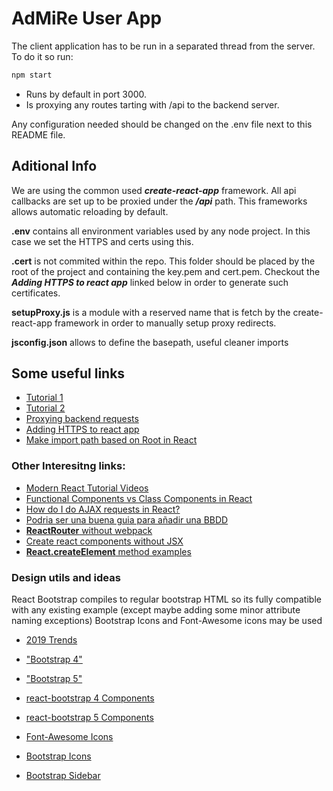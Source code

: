 # AdMiRe User App

The client application has to be run in a separated thread from the server. 
To do it so run:
```bash
npm start
```
* Runs by default in port 3000. 
* Is proxying any routes tarting with /api to the backend server.

Any configuration needed should be changed on the .env file next to this README file.



## Aditional Info
We are using the common used ***create-react-app*** framework. All api callbacks are set up to be proxied under the ***/api*** path. This frameworks allows automatic reloading by default. 

**.env** contains all environment variables used by any node project. In this case we set the HTTPS and certs using this.

**.cert** is not commited within the repo. This folder should be placed by the root of the project and containing the key.pem and cert.pem. Checkout the ***Adding HTTPS to react app*** linked below in order to generate such certificates.

**setupProxy.js** is a module with a reserved name that is fetch by the create-react-app framework in order to manually setup proxy redirects.

**jsconfig.json** allows to define the basepath, useful cleaner imports

## Some useful links
* [Tutorial 1](https://daveceddia.com/create-react-app-express-backend/)
* [Tutorial 2](https://www.techomoro.com/how-to-create-a-react-frontend-express-backend-and-connect-them-together/)
* [Proxying backend requests](https://create-react-app.dev/docs/proxying-api-requests-in-development/)
* [Adding HTTPS to react app](https://www.freecodecamp.org/news/how-to-set-up-https-locally-with-create-react-app/)
* [Make import path based on Root in React](https://dev-yakuza.posstree.com/en/react/root-import/)

### Other Interesitng links:
* [Modern React Tutorial Videos](https://www.youtube.com/watch?v=j942wKiXFu8&list=PL4cUxeGkcC9gZD-Tvwfod2gaISzfRiP9d&index=1)
* [Functional Components vs Class Components in React](https://www.twilio.com/blog/react-choose-functional-components)
* [How do I do AJAX requests in React?](https://daveceddia.com/ajax-requests-in-react/)
* [Podria ser una buena guia para añadir una BBDD](https://dev.to/pacheco/my-fullstack-setup-node-js-react-js-and-mongodb-2a4k)
* [**ReactRouter** without webpack](https://www.pluralsight.com/guides/using-react-router-with-cdn-links)
* [Create react components without JSX](https://stackoverflow.com/questions/54018182/how-to-make-script-type-both-text-babel-and-module)
* [**React.createElement** method examples](https://reactgo.com/react-createelement-example/)

### Design utils and ideas
React Bootstrap compiles to regular bootstrap HTML so its fully compatible with any existing example (except maybe adding some minor attribute naming exceptions)
Bootstrap Icons and Font-Awesome icons may be used
* [2019 Trends](https://webflow.com/blog/20-web-design-trends-for-2019)
* ["Bootstrap 4"](https://getbootstrap.com/docs/4.0/)
* ["Bootstrap 5"](https://getbootstrap.com/docs/5.0/)
* [react-bootstrap 4 Components](https://react-bootstrap.netlify.app/components/alerts)
* [react-bootstrap 5 Components](https://react-bootstrap-v5.netlify.app/components/alerts/)

* [Font-Awesome Icons](https://fontawesome.com/icons?d=gallery)
* [Bootstrap Icons](https://icons.getbootstrap.com/)

* [Bootstrap Sidebar](https://bootstrapious.com/p/bootstrap-sidebar)